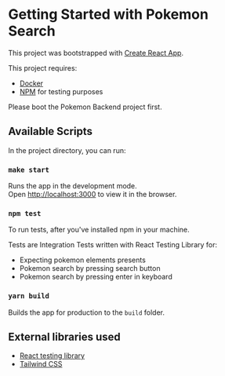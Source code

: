 # Getting Started with Pokemon Search

This project was bootstrapped with [Create React App](https://github.com/facebook/create-react-app).

This project requires:
* [Docker](https://docker.com)
* [NPM](https://www.npmjs.com/) for testing purposes

Please boot the Pokemon Backend project first.

## Available Scripts

In the project directory, you can run:

### `make start`

Runs the app in the development mode.\
Open [http://localhost:3000](http://localhost:3000) to view it in the browser.

### `npm test`

To run tests, after you've installed npm in your machine.

Tests are Integration Tests written with React Testing Library for:
* Expecting pokemon elements presents
* Pokemon search by pressing search button
* Pokemon search by pressing enter in keyboard

### `yarn build`

Builds the app for production to the `build` folder.

## External libraries used

* [React testing library](https://testing-library.com/docs/react-testing-library/intro/)
* [Tailwind CSS](https://tailwindcss.com/)